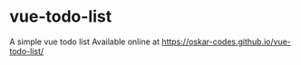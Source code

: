 # vue-todo-list
A simple vue todo list
Available online at https://oskar-codes.github.io/vue-todo-list/
